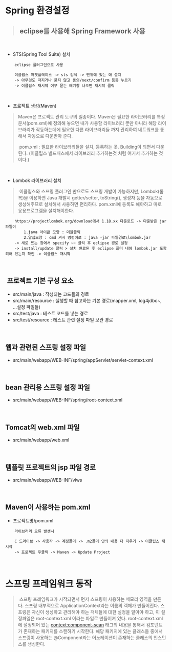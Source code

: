 # Spring 환경설정
> ## &nbsp;eclipse를 사용해 Spring Framework 사용

<br>

- STS(Spring Tool Suite) 설치

```
	eclipse 플러그인으로 사용

	이클립스 마켓플레이스 -> sts 검색 -> 맨위에 있는 애 설치
	-> 아무것도 따지거나 묻지 않고 동의/next/confirm 등등 누르기
	-> 이클립스 재시작 여부 묻는 애기창 나오면 재시작 클릭
```

<br>

- 프로젝트 생성(Maven)

>Maven은 프로젝트 관리 도구의 일종이다. Maven은 필요한 라이브러리를 특정 문서(pom.xml)에 정의해 놓으면 내가 사용할 라이브러리 뿐만 아니라 해당 라이브러리가 작동하는데에 필요한 다른 라이브러리들 까지 관리하여 네트워크를 통해서 자동으로 다운받아 준다.<br>
> 
>&nbsp;pom.xml : 필요한 라이브러리들을 설치, 등록하는 곳. Building이 되면서 다운된다. (이클립스 빌드패스에서 라이브러리 추가하는것 처럼 여기서 추가하는 것이다.)

<br>

- Lombok 라이브러리 설치

>&nbsp;이클립스와 스프링 플러그인 만으로도 스프링 개발이 가능하지만, Lombok(롬복)을 이용하면 Java 개발시 getter/setter, toString(), 생성자 등을 자동으로 생성해주므로 설치해서 사용하면 편리하다.
pom.xml에 등록도 해야하고 따로 응용프로그램을 설치해야한다.

```
	https://projectlombok.org/download에서 1.18.xx 다운로드 -> 다운받은 jar파일이
		1.java 아이콘 모양 : 더블클릭
		2.알집모양 : cmd 켜서 명령어로 : java -jar 파일경로\lombok.jar
	-> 새로 뜨는 창에서 specify ~~ 클릭 후 eclipse 경로 설정
	-> install/update 클릭 > 설치 완료된 후 eclipse 폴더 내에 lombok.jar 포함되어 있는지 확인 -> 이클립스 재시작
```

<br>

## &nbsp;프로젝트 기본 구성 요소

- src/main/java : 작성되는 코드들의 경로
- src/main/resource : 실행할 때 참고하는 기본 경로(mapper.xml, log4jdbc~, ...설정 파일들)
- src/test/java : 테스트 코드를 넣는 경로
- src/test/resource : 테스트 관련 설정 파일 보관 경로

<br>

## 웹과 관련된 스프링 설정 파일

- src/main/webapp/WEB-INF/spring/appServlet/servlet-context.xml

<br>

## bean 관리용 스프링 설정 파일

- src/main/webapp/WEB-INF/spring/root-context.xml

<br>

## Tomcat의 web.xml 파일

- src/main/webapp/web.xml

<br>

## 템플릿 프로젝트의 jsp 파일 경로

- src/main/webapp/WEB-INF/viws

<br>

## Maven이 사용하는 pom.xml
- 프로젝트명/pom.xml

``` 
	라이브러리 오류 발생시

	C 드라이브 -> 사용자 -> 계정폴더 -> .m2폴더 안의 내용 다 지우기 -> 이클립스 재시작 
	-> 프로젝트 우클릭 -> Maven -> Update Project
```

<br>

# 스프링 프레임워크 동작
>&nbsp;스프링 프레임워크가 시작되면서 먼저 스프링이 사용하는 메모리 영역을 만든다. 스프링 내부적으로 ApplicationContext라는 이름의 객체가 만들어진다. 스프링은 자신이 생성하고 관리해야 하는 객체들에 대한 설정을 알아야 하고, 이 설정파일은 root-context.xml 이라는 파일로 만들어져 있다. root-context.xml에 설정되어 있는 <context:component-scan> 태그의 내용을 통해서 컴포넌트가 존재하는 패키지를 스캔하기 시작한다.
해당 패키지에 있는 클래스들 중에서 스프링이 사용하는 @Component라는 어노테이션이 존재하는 클래스의 인스턴스를 생성한다.




